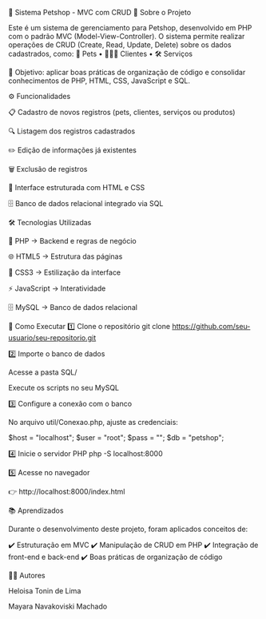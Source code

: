 🐾 Sistema Petshop - MVC com CRUD
📌 Sobre o Projeto

Este é um sistema de gerenciamento para Petshop, desenvolvido em PHP com o padrão MVC (Model-View-Controller).
O sistema permite realizar operações de CRUD (Create, Read, Update, Delete) sobre os dados cadastrados, como:
🐶 Pets • 👩‍👩‍👧 Clientes • 🛠️ Serviços

🎯 Objetivo: aplicar boas práticas de organização de código e consolidar conhecimentos de PHP, HTML, CSS, JavaScript e SQL.

⚙️ Funcionalidades

📋 Cadastro de novos registros (pets, clientes, serviços ou produtos)

🔍 Listagem dos registros cadastrados

✏️ Edição de informações já existentes

🗑️ Exclusão de registros

🎨 Interface estruturada com HTML e CSS

🗄️ Banco de dados relacional integrado via SQL

🛠️ Tecnologias Utilizadas

🐘 PHP → Backend e regras de negócio

🌐 HTML5 → Estrutura das páginas

🎨 CSS3 → Estilização da interface

⚡ JavaScript → Interatividade

🗄️ MySQL → Banco de dados relacional

🚀 Como Executar
1️⃣ Clone o repositório
git clone https://github.com/seu-usuario/seu-repositorio.git

2️⃣ Importe o banco de dados

Acesse a pasta SQL/

Execute os scripts no seu MySQL

3️⃣ Configure a conexão com o banco

No arquivo util/Conexao.php, ajuste as credenciais:

$host = "localhost";
$user = "root";
$pass = "";
$db   = "petshop";

4️⃣ Inicie o servidor PHP
php -S localhost:8000

5️⃣ Acesse no navegador

👉 http://localhost:8000/index.html

📚 Aprendizados

Durante o desenvolvimento deste projeto, foram aplicados conceitos de:

✔️ Estruturação em MVC
✔️ Manipulação de CRUD em PHP
✔️ Integração de front-end e back-end
✔️ Boas práticas de organização de código

👩‍💻 Autores

Heloisa Tonin de Lima

Mayara Navakoviski Machado
